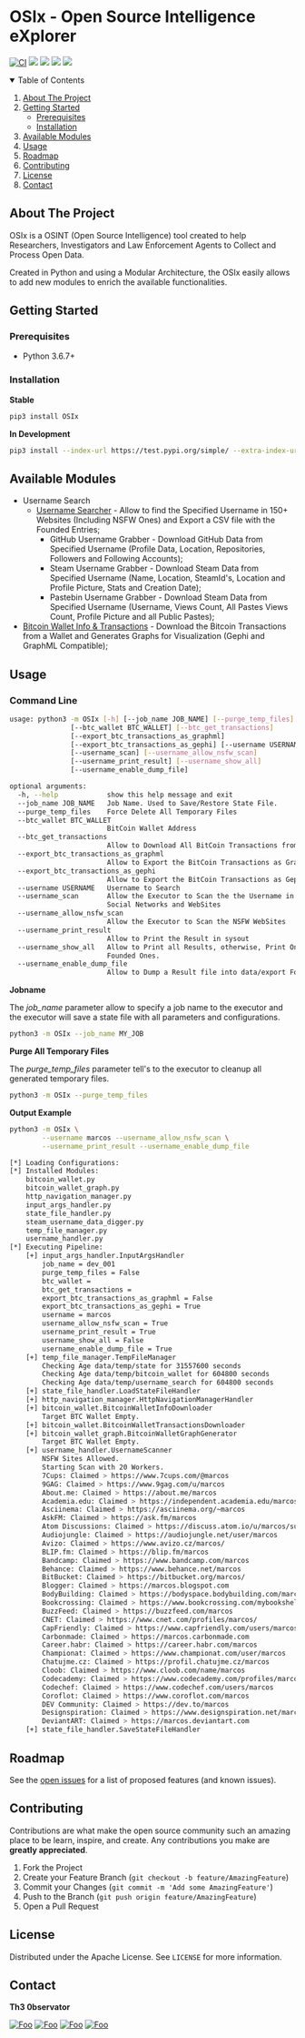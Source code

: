 # OSIx - **O**pen **S**ource **I**ntelligence e**X**plorer

[![CI](https://github.com/guibacellar/OSIx/actions/workflows/ci.yml/badge.svg?branch=develop)](https://github.com/guibacellar/OSIx/actions/workflows/ci.yml)
![](https://img.shields.io/github/last-commit/guibacellar/OSIx)
![](https://img.shields.io/github/languages/code-size/guibacellar/OSIx)
![](https://img.shields.io/badge/Python-3.7.6+-green.svg)
![](https://img.shields.io/badge/maintainer-Th3%200bservator-blue)

<!-- TABLE OF CONTENTS -->
<details open="open">
  <summary>Table of Contents</summary>
  <ol>
    <li>
      <a href="#about-the-project">About The Project</a>
    </li>
    <li>
      <a href="#getting-started">Getting Started</a>
      <ul>
        <li><a href="#prerequisites">Prerequisites</a></li>
        <li><a href="#installation">Installation</a></li>
      </ul>
    </li>
    <li><a href="#available-modules">Available Modules</a></li>
    <li><a href="#usage">Usage</a></li>
    <li><a href="#roadmap">Roadmap</a></li>
    <li><a href="#contributing">Contributing</a></li>
    <li><a href="#license">License</a></li>
    <li><a href="#contact">Contact</a></li>
  </ol>
</details>



<!-- ABOUT THE PROJECT -->
## About The Project

OSIx is a OSINT (Open Source Intelligence) tool created to help Researchers, Investigators and Law Enforcement Agents to Collect and Process Open Data.

Created in Python and using a Modular Architecture, the OSIx easily allows to add new modules to enrich the available functionalities.


<!-- GETTING STARTED -->
## Getting Started


### Prerequisites

 * Python 3.6.7+

### Installation

**Stable**
```bash
pip3 install OSIx
```

**In Development**
```bash
pip3 install --index-url https://test.pypi.org/simple/ --extra-index-url https://pypi.org/simple OSIx  
```

<!-- AVAILABLE MODULES -->
## Available Modules

* Username Search
  * [Username Searcher](docs/module_username.md) - Allow to find the Specified Username in 150+ Websites (Including NSFW Ones) and Export a CSV file with the Founded Entries;
    * GitHub Username Grabber - Download GitHub Data from Specified Username (Profile Data, Location, Repositories, Followers and Following Accounts);
    * Steam Username Grabber - Download Steam Data from Specified Username (Name, Location, SteamId's, Location and Profile Picture, Stats and Creation Date);
    * Pastebin Username Grabber - Download Steam Data from Specified Username (Username, Views Count, All Pastes Views Count, Profile Picture and all Public Pastes);
* [Bitcoin Wallet Info & Transactions](docs/module_btc_wallet.md) - Download the Bitcoin Transactions from a Wallet and Generates Graphs for Visualization (Gephi and GraphML Compatible);


<!-- USAGE EXAMPLES -->
## Usage

### Command Line

```bash
usage: python3 -m OSIx [-h] [--job_name JOB_NAME] [--purge_temp_files]
               [--btc_wallet BTC_WALLET] [--btc_get_transactions]
               [--export_btc_transactions_as_graphml]
               [--export_btc_transactions_as_gephi] [--username USERNAME]
               [--username_scan] [--username_allow_nsfw_scan]
               [--username_print_result] [--username_show_all]
               [--username_enable_dump_file]

optional arguments:
  -h, --help            show this help message and exit
  --job_name JOB_NAME   Job Name. Used to Save/Restore State File.
  --purge_temp_files    Force Delete All Temporary Files
  --btc_wallet BTC_WALLET
                        BitCoin Wallet Address
  --btc_get_transactions
                        Allow to Download All BitCoin Transactions from Wallet
  --export_btc_transactions_as_graphml
                        Allow to Export the BitCoin Transactions as GraphML
  --export_btc_transactions_as_gephi
                        Allow to Export the BitCoin Transactions as Gephi File
  --username USERNAME   Username to Search
  --username_scan       Allow the Executor to Scan the the Username in All
                        Social Networks and WebSites
  --username_allow_nsfw_scan
                        Allow the Executor to Scan the NSFW WebSites
  --username_print_result
                        Allow to Print the Result in sysout
  --username_show_all   Allow to Print all Results, otherwise, Print Only the
                        Founded Ones.
  --username_enable_dump_file
                        Allow to Dump a Result file into data/export Folder.


```


**Jobname**

The *job_name* parameter allow to specify a job name to the executor and the executor will save a state file with all parameters and configurations.

```bash
python3 -m OSIx --job_name MY_JOB
```

**Purge All Temporary Files**

The *purge_temp_files* parameter tell's to the executor to cleanup all generated temporary files.

```bash
python3 -m OSIx --purge_temp_files
```

**Output Example**
```bash
python3 -m OSIx \
        --username marcos --username_allow_nsfw_scan \
        --username_print_result --username_enable_dump_file

[*] Loading Configurations:
[*] Installed Modules:
	bitcoin_wallet.py
	bitcoin_wallet_graph.py
	http_navigation_manager.py
	input_args_handler.py
	state_file_handler.py
	steam_username_data_digger.py
	temp_file_manager.py
	username_handler.py
[*] Executing Pipeline:
	[+] input_args_handler.InputArgsHandler
		job_name = dev_001
		purge_temp_files = False
		btc_wallet = 
		btc_get_transactions = 
		export_btc_transactions_as_graphml = False
		export_btc_transactions_as_gephi = True
		username = marcos
		username_allow_nsfw_scan = True
		username_print_result = True
		username_show_all = False
		username_enable_dump_file = True
	[+] temp_file_manager.TempFileManager
 		Checking Age data/temp/state for 31557600 seconds
 		Checking Age data/temp/bitcoin_wallet for 604800 seconds
 		Checking Age data/temp/username_search for 604800 seconds
	[+] state_file_handler.LoadStateFileHandler
	[+] http_navigation_manager.HttpNavigationManagerHandler
	[+] bitcoin_wallet.BitcoinWalletInfoDownloader
		Target BTC Wallet Empty.
	[+] bitcoin_wallet.BitcoinWalletTransactionsDownloader
	[+] bitcoin_wallet_graph.BitcoinWalletGraphGenerator
		Target BTC Wallet Empty.
	[+] username_handler.UsernameScanner
		NSFW Sites Allowed.
		Starting Scan with 20 Workers.
		7Cups: Claimed > https://www.7cups.com/@marcos
		9GAG: Claimed > https://www.9gag.com/u/marcos
		About.me: Claimed > https://about.me/marcos
		Academia.edu: Claimed > https://independent.academia.edu/marcos
		Asciinema: Claimed > https://asciinema.org/~marcos
		AskFM: Claimed > https://ask.fm/marcos
		Atom Discussions: Claimed > https://discuss.atom.io/u/marcos/summary
		Audiojungle: Claimed > https://audiojungle.net/user/marcos
		Avizo: Claimed > https://www.avizo.cz/marcos/
		BLIP.fm: Claimed > https://blip.fm/marcos
		Bandcamp: Claimed > https://www.bandcamp.com/marcos
		Behance: Claimed > https://www.behance.net/marcos
		BitBucket: Claimed > https://bitbucket.org/marcos/
		Blogger: Claimed > https://marcos.blogspot.com
		BodyBuilding: Claimed > https://bodyspace.bodybuilding.com/marcos
		Bookcrossing: Claimed > https://www.bookcrossing.com/mybookshelf/marcos/
		BuzzFeed: Claimed > https://buzzfeed.com/marcos
		CNET: Claimed > https://www.cnet.com/profiles/marcos/
		CapFriendly: Claimed > https://www.capfriendly.com/users/marcos
		Carbonmade: Claimed > https://marcos.carbonmade.com
		Career.habr: Claimed > https://career.habr.com/marcos
		Championat: Claimed > https://www.championat.com/user/marcos
		Chatujme.cz: Claimed > https://profil.chatujme.cz/marcos
		Cloob: Claimed > https://www.cloob.com/name/marcos
		Codecademy: Claimed > https://www.codecademy.com/profiles/marcos
		Codechef: Claimed > https://www.codechef.com/users/marcos
		Coroflot: Claimed > https://www.coroflot.com/marcos
		DEV Community: Claimed > https://dev.to/marcos
		Designspiration: Claimed > https://www.designspiration.net/marcos/
		DeviantART: Claimed > https://marcos.deviantart.com
	[+] state_file_handler.SaveStateFileHandler


```

<!-- ROADMAP -->
## Roadmap

See the [open issues](https://github.com/guibacellar/OSIx/issues) for a list of proposed features (and known issues).


<!-- CONTRIBUTING -->
## Contributing

Contributions are what make the open source community such an amazing place to be learn, inspire, and create. Any contributions you make are **greatly appreciated**.

1. Fork the Project
2. Create your Feature Branch (`git checkout -b feature/AmazingFeature`)
3. Commit your Changes (`git commit -m 'Add some AmazingFeature'`)
4. Push to the Branch (`git push origin feature/AmazingFeature`)
5. Open a Pull Request


<!-- LICENSE -->
## License

Distributed under the Apache License. See `LICENSE` for more information.



<!-- CONTACT -->
## Contact

**Th3 0bservator**

[![Foo](https://img.shields.io/badge/RSS-FFA500?style=for-the-badge&logo=rss&logoColor=white)](https://www.theobservator.net/) 
[![Foo](https://img.shields.io/badge/Twitter-1DA1F2?style=for-the-badge&logo=twitter&logoColor=white)](https://twitter.com/th3_0bservator) 
[![Foo](https://img.shields.io/badge/GitHub-100000?style=for-the-badge&logo=github&logoColor=white)](https://github.com/guibacellar/) 
[![Foo](https://img.shields.io/badge/LinkedIn-0077B5?style=for-the-badge&logo=linkedin&logoColor=white)](https://www.linkedin.com/in/guilherme-bacellar/)

